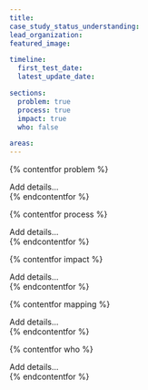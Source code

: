 ```yaml
---
title:
case_study_status_understanding:
lead_organization:
featured_image:

timeline:
  first_test_date:
  latest_update_date:

sections:
  problem: true
  process: true
  impact: true
  who: false

areas:
---
```

{% contentfor problem %}
  <div class="editable mt-3">
    Add details...
  </div>
{% endcontentfor %}

{% contentfor process %}
  <div class="editable mt-3">
    Add details...
  </div>
{% endcontentfor %}

{% contentfor impact %}
  <div class="editable mt-3">
    Add details...
  </div>
{% endcontentfor %}

{% contentfor mapping %}
  <div class="editable mt-3">
    Add details...
  </div>
{% endcontentfor %}

{% contentfor who %}
  <div class="editable mt-3">
    Add details...
  </div>
{% endcontentfor %}